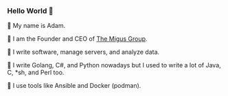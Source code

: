 ### Hello World 👋

📛 My name is Adam.

🏢 I am the Founder and CEO of [The Migus Group](https://migusgroup.com).

👔 I write software, manage servers, and analyze data.

📖 I write Golang, C#, and Python nowadays but I used to write a lot of Java, C, *sh, and Perl too.

🧰 I use tools like Ansible and Docker (podman).

<!--
**amigus/amigus** is a ✨ _special_ ✨ repository because its `README.md` (this file) appears on your GitHub profile.

Here are some ideas to get you started:

- 🔭 I’m currently working on ...
- 🌱 I’m currently learning ...
- 👯 I’m looking to collaborate on ...
- 🤔 I’m looking for help with ...
- 💬 Ask me about ...
- 📫 How to reach me: ...
- 😄 Pronouns: ...
- ⚡ Fun fact: ...
-->
